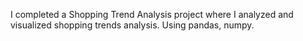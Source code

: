  I completed a Shopping Trend Analysis project 
 where I analyzed and visualized shopping trends analysis.
 Using pandas, numpy.

